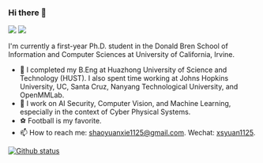 ### Hi there 👋

[![](https://img.shields.io/badge/🌐%20%20%20Homepage-red??&style=flat-square)](https://daniel-xsy.github.io/)
[![](https://img.shields.io/badge/Google%20Scholar-%234285F4.svg?&style=flat-square&logo=google-scholar&logoColor=white)](https://scholar.google.com/citations?hl=zh-CN&user=s1m55YoAAAAJ)

I'm currently a first-year Ph.D. student in the Donald Bren School of Information and Computer Sciences at University of California, Irvine.

- 🔬 I completed my B.Eng at Huazhong University of Science and Technology (HUST). I also spent time working at Johns Hopkins University, UC, Santa Cruz, Nanyang Technological University, and OpenMMLab.
- 🔭 I work on AI Security, Computer Vision, and Machine Learning, especially in the context of Cyber Physical Systems.
- ⚽ Football is my favorite.
- 📫 How to reach me: shaoyuanxie1125@gmail.com. Wechat: [xsyuan1125]().


[![Github status](https://github-readme-stats.vercel.app/api?username=Daniel-xsy)]()
